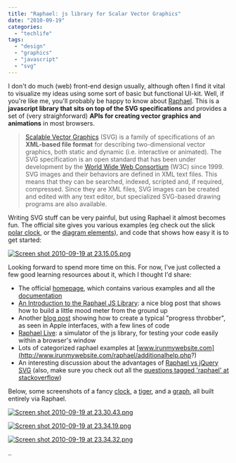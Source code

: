 ```yaml
---
title: "Raphael: js library for Scalar Vector Graphics"
date: "2010-09-19"
categories: 
  - "techlife"
tags: 
  - "design"
  - "graphics"
  - "javascript"
  - "svg"
---
```


I don't do much (web) front-end design usually, although often I find it vital to visualize my ideas using some sort of basic but functional UI-kit. Well, if you're like me, you'll probably be happy to know about [Raphael](http://raphaeljs.com/). This is a **javascript library that sits on top of the SVG specifications** and provides a set of (very straighforward) **APIs for creating vector graphics and animations** in most browsers.

> [Scalable Vector Graphics](http://en.wikipedia.org/wiki/Scalable_Vector_Graphics) (SVG) is a family of specifications of an **XML-based file format** for describing two-dimensional vector graphics, both static and dynamic (i.e. interactive or animated). The SVG specification is an open standard that has been under development by the [World Wide Web Consortium](http://www.w3.org/Graphics/SVG/) (W3C) since 1999. SVG images and their behaviors are defined in XML text files. This means that they can be searched, indexed, scripted and, if required, compressed. Since they are XML files, SVG images can be created and edited with any text editor, but specialized SVG-based drawing programs are also available.

Writing SVG stuff can be very painful, but using Raphael it almost becomes fun. The official site gives you various examples (eg check out the slick [polar clock](http://raphaeljs.com/polar-clock.html), or the [diagram elements](http://raphaeljs.com/graffle.html)), and code that shows how easy it is to get started:

[![Screen shot 2010-09-19 at 23.15.05.png](/media/static/blog_img/Screen-shot-2010-09-19-at-23.15.05.png)](http://www.michelepasin.org/blog/wp-content/uploads/2010/09/Screen-shot-2010-09-19-at-23.15.05.png)

Looking forward to spend more time on this. For now, I've just collected a few good learning resources about it, which I thought I'd share:

- The official [homepage](http://raphaeljs.com/), which contains various examples and all the [documentation](http://raphaeljs.com/reference.html)
- [An Introduction to the Raphael JS Library](http://net.tutsplus.com/tutorials/javascript-ajax/an-introduction-to-the-raphael-js-library/): a nice blog post that shows how to build a little mood meter from the ground up
- Another [blog post](http://dev.opera.com/articles/view/raphael-a-javascript-api-for-svg/) showing how to create a typical "progress throbber", as seen in Apple interfaces, with a few lines of code
- [Raphael Live](http://craic.com/tutorials/javascript/raphael_live/raphael_live.html#): a simulator of the js library, for testing your code easily within a browser's window
- Lots of categorized raphael examples at [www.irunmywebsite.com](http://www.irunmywebsite.com/raphael/additionalhelp.php?)
- An interesting discussion about the advantages of [Raphael vs jQuery SVG](http://stackoverflow.com/questions/588718/jquery-svg-vs-raphael) (also, make sure you check out all the [questions tagged 'raphael' at stackoverflow](http://stackoverflow.com/questions/tagged/raphael))

Below, some screenshots of a fancy [clock](http://raphaeljs.com/polar-clock.html), a [tiger](http://raphaeljs.com/tiger.html), and a [graph](http://raphaeljs.com/analytics.html), all built entirely via Raphael.

[![Screen shot 2010-09-19 at 23.30.43.png](/media/static/blog_img/Screen-shot-2010-09-19-at-23.30.43.png)](http://www.michelepasin.org/blog/wp-content/uploads/2010/09/Screen-shot-2010-09-19-at-23.30.43.png)

[![Screen shot 2010-09-19 at 23.34.19.png](/media/static/blog_img/Screen-shot-2010-09-19-at-23.34.19.png)](http://www.michelepasin.org/blog/wp-content/uploads/2010/09/Screen-shot-2010-09-19-at-23.34.19.png)

[![Screen shot 2010-09-19 at 23.34.32.png](/media/static/blog_img/Screen-shot-2010-09-19-at-23.34.32.png)](http://www.michelepasin.org/blog/wp-content/uploads/2010/09/Screen-shot-2010-09-19-at-23.34.32.png)

..
